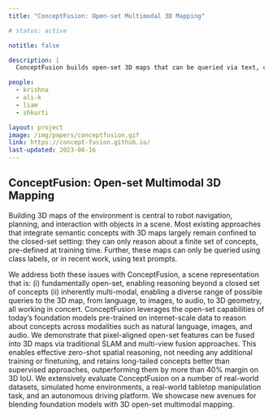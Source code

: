 ```yaml
---
title: "ConceptFusion: Open-set Multimodal 3D Mapping"

# status: active

notitle: false

description: |
  ConceptFusion builds open-set 3D maps that can be queried via text, click, image, or audio. Given a series of RGB-D images, our system builds a 3D scene representation, that is inherently multimodal by leveraging foundation models such as CLIP, and therefore doesn't require any additional training or finetuning.

people:
  - krishna
  - ali-k
  - liam
  - shkurti

layout: project
image: /img/papers/conceptfusion.gif
link: https://concept-fusion.github.io/
last-updated: 2023-06-16
---
```


## ConceptFusion: Open-set Multimodal 3D Mapping

Building 3D maps of the environment is central to robot navigation, planning, and interaction with objects in a scene. Most existing approaches that integrate semantic concepts with 3D maps largely remain confined to the closed-set setting: they can only reason about a finite set of concepts, pre-defined at training time. Further, these maps can only be queried using class labels, or in recent work, using text prompts.

We address both these issues with ConceptFusion, a scene representation that is: (i) fundamentally open-set, enabling reasoning beyond a closed set of concepts (ii) inherently multi-modal, enabling a diverse range of possible queries to the 3D map, from language, to images, to audio, to 3D geometry, all working in concert. ConceptFusion leverages the open-set capabilities of today’s foundation models pre-trained on internet-scale data to reason about concepts across modalities such as natural language, images, and audio. We demonstrate that pixel-aligned open-set features can be fused into 3D maps via traditional SLAM and multi-view fusion approaches. This enables effective zero-shot spatial reasoning, not needing any additional training or finetuning, and retains long-tailed concepts better than supervised approaches, outperforming them by more than 40% margin on 3D IoU. We extensively evaluate ConceptFusion on a number of real-world datasets, simulated home environments, a real-world tabletop manipulation task, and an autonomous driving platform. We showcase new avenues for blending foundation models with 3D open-set multimodal mapping.
